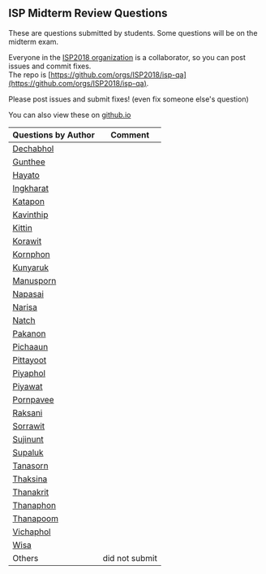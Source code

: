 ## ISP Midterm Review Questions

These are questions submitted by students.  Some questions will be on the midterm exam.

Everyone in the [ISP2018 organization][isp2018-org] is a collaborator, so you can post issues and commit fixes.  
The repo is [https://github.com/orgs/ISP2018/isp-qa](https://github.com/orgs/ISP2018/isp-qa).

Please post issues and submit fixes! (even fix someone else's question)

You can also view these on [github.io](https://ISP2018.github.io/isp-qa)

| Questions by Author        | Comment |
|----------------------------|---------|
| [Dechabhol](Dechabhol.md)  |       |
| [Gunthee](Gunthee.md)  |       |
| [Hayato](Hayato.md)  |       |
| [Ingkharat](Ingkharat.md)  |       |
| [Katapon](Katapon.md)  |       |
| [Kavinthip](Kavinthip.md)  |       |
| [Kittin](Kittin.md)  |       |
| [Korawit](Korawit.md)  |       |
| [Kornphon](Kornphon.md)  |       |
| [Kunyaruk](Kunyaruk.md)  |       |
| [Manusporn](Manusporn.md)  |       |
| [Napasai](Napasai.md)  |       |
| [Narisa](Narisa.md)  |       |
| [Natch](Natch.md)  |       |
| [Pakanon](Pakanon.md)  |       |
| [Pichaaun](Pichaaun.md)  |       |
| [Pittayoot](Pittayoot.md)  |       |
| [Piyaphol](Piyaphol.md)  |       |
| [Piyawat](Piyawat.md)      |       |
| [Pornpavee](Pornpavee.md)  |       |
| [Raksani](Raksani.md)  |       |
| [Sorrawit](Sorrawit.md)  |       |
| [Sujinunt](Sujinunt.md)  |       |
| [Supaluk](Supaluk.md)  |       |
| [Tanasorn](Tanasorn.md)  |       |
| [Thaksina](Thaksina.md)  |       |
| [Thanakrit](Thanakrit.md)  |       |
| [Thanaphon](Thanaphon.md)  |       |
| [Thanapoom](Thanapoom.md)  |       |
| [Vichaphol](Vichaphol.md)  |       |
| [Wisa](Wisa.md)  |       |
| Others               | did not submit |

[isp2018-org]: https://github.com/orgs/ISP2018/people "ISP2018 Organization on Github"
